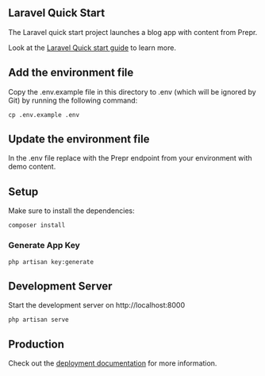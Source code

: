 ## Laravel Quick Start

The Laravel quick start project launches a blog app with content from Prepr.

Look at the [Laravel Quick start guide](https://docs.prepr.io/connecting-front-end-apps/laravel-quick-start-guide) to learn more.

## Add the environment file

Copy the .env.example file in this directory to .env (which will be ignored by Git) by running the following command:

```
cp .env.example .env
```

## Update the environment file

In the .env file replace <YOUR-ENDPOINT> with the Prepr endpoint from your environment with demo content.

## Setup

Make sure to install the dependencies:

```
composer install
```

### Generate App Key

``` 
php artisan key:generate
```

## Development Server

Start the development server on http://localhost:8000

```
php artisan serve
```

## Production

Check out the [deployment documentation](https://laravel.com/docs/10.x/deployment) for more information.
